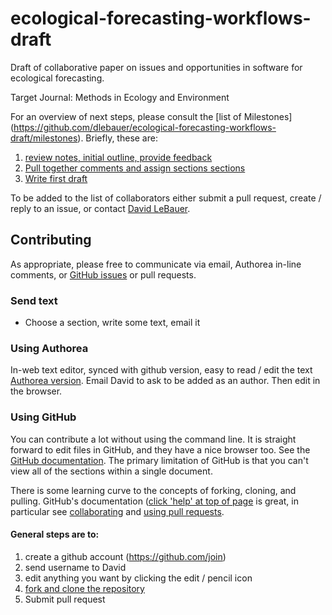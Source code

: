 ecological-forecasting-workflows-draft
======================================

Draft of collaborative paper on issues and opportunities in software for ecological forecasting.

Target Journal: Methods in Ecology and Environment 

For an overview of next steps, please consult the [list of  Milestones] (https://github.com/dlebauer/ecological-forecasting-workflows-draft/milestones). Briefly, these are:

1. [review notes, initial outline, provide feedback](https://github.com/dlebauer/ecological-forecasting-workflows-draft/milestones/Review%20of%20initial%20outline,%20propose%20contributions%20to%20writing)
2. [Pull together comments and assign sections sections](https://github.com/dlebauer/ecological-forecasting-workflows-draft/milestones/Pull%20together%20comments%20and%20assign%20sections)
3. [Write first draft](https://github.com/dlebauer/ecological-forecasting-workflows-draft/milestones/first%20draft%20of%20paper)

To be added to the list of collaborators either submit a pull request, create / reply to an issue, or contact [David LeBauer](https://github.com/dlebauer). 

## Contributing 

As appropriate, please free to communicate via email, Authorea in-line comments, or [GitHub issues](https://github.com/dlebauer/ecological-forecasting-workflows-draft/issues) or pull requests.

### Send text

* Choose a section, write some text, email it

### Using Authorea

In-web text editor, synced with github version, easy to read / edit the text [Authorea version](https://authorea.com/users/5574/articles/6752/_show_article). Email David to ask to be added as an author. Then edit in the browser. 

### Using GitHub

You can contribute a lot without using the command line. It is straight forward to edit files in GitHub, and they have a nice browser too. See the [GitHub documentation](https://help.github.com/articles/editing-files-in-another-user-s-repository). The primary limitation of GitHub is that you can't view all of the sections within a single document.

 There is some learning curve to the concepts of forking, cloning, and pulling. GitHub's documentation ([click 'help' at top of page](https://help.github.com/) is great, in particular see  [collaborating](https://help.github.com/categories/63/articles) and [using pull requests](https://help.github.com/articles/using-pull-requests).
 
#### General steps are to:

1. create a github account (https://github.com/join)
2. send username to David
3. edit anything you want by clicking the edit / pencil icon
4. [fork and clone the repository](https://github.com/dlebauer/ecological-forecasting-workflows-draft/fork)
5. Submit pull request

